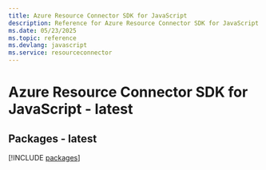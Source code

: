 ```yaml
---
title: Azure Resource Connector SDK for JavaScript
description: Reference for Azure Resource Connector SDK for JavaScript
ms.date: 05/23/2025
ms.topic: reference
ms.devlang: javascript
ms.service: resourceconnector
---
```

# Azure Resource Connector SDK for JavaScript - latest
## Packages - latest
[!INCLUDE [packages](resource-connector-index.md)]